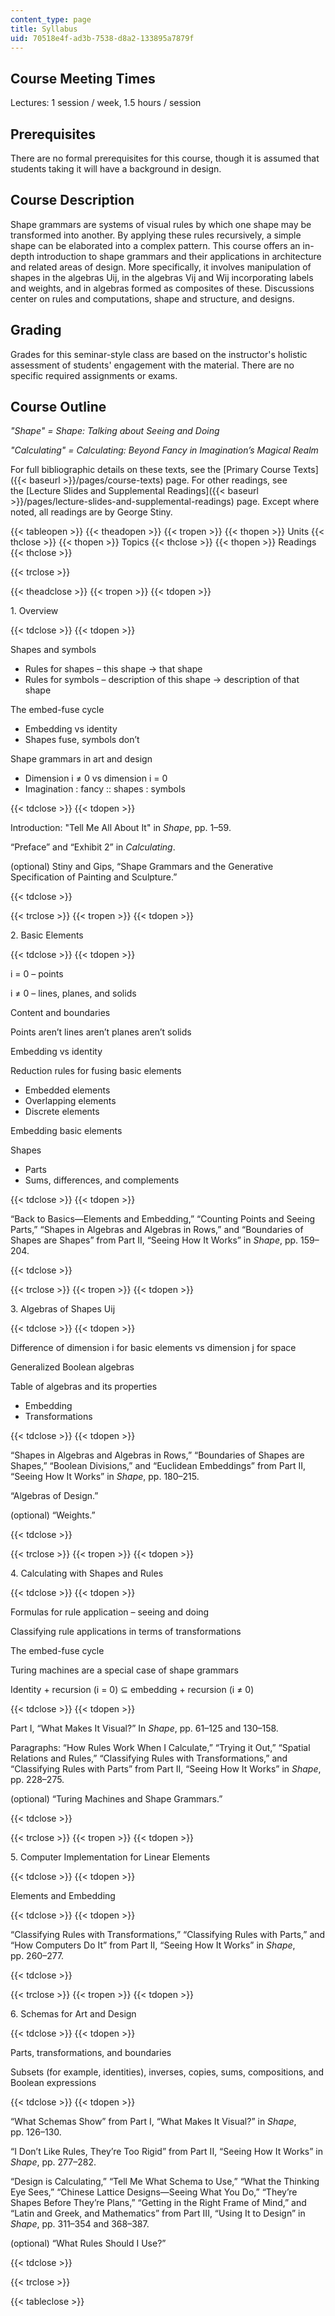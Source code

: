 ```yaml
---
content_type: page
title: Syllabus
uid: 70518e4f-ad3b-7538-d8a2-133895a7879f
---
```


Course Meeting Times
--------------------

Lectures: 1 session / week, 1.5 hours / session

Prerequisites
-------------

There are no formal prerequisites for this course, though it is assumed that students taking it will have a background in design.

Course Description
------------------

Shape grammars are systems of visual rules by which one shape may be transformed into another. By applying these rules recursively, a simple shape can be elaborated into a complex pattern. This course offers an in-depth introduction to shape grammars and their applications in architecture and related areas of design. More specifically, it involves manipulation of shapes in the algebras Uij, in the algebras Vij and Wij incorporating labels and weights, and in algebras formed as composites of these. Discussions center on rules and computations, shape and structure, and designs.

Grading
-------

Grades for this seminar-style class are based on the instructor's holistic assessment of students' engagement with the material. There are no specific required assignments or exams. 

Course Outline
--------------

_"Shape" = Shape: Talking about Seeing and Doing_

_"Calculating" = Calculating: Beyond Fancy in Imagination’s Magical Realm_

For full bibliographic details on these texts, see the [Primary Course Texts]({{< baseurl >}}/pages/course-texts) page. For other readings, see the [Lecture Slides and Supplemental Readings]({{< baseurl >}}/pages/lecture-slides-and-supplemental-readings) page. Except where noted, all readings are by George Stiny.

{{< tableopen >}}
{{< theadopen >}}
{{< tropen >}}
{{< thopen >}}
Units
{{< thclose >}}
{{< thopen >}}
Topics
{{< thclose >}}
{{< thopen >}}
Readings
{{< thclose >}}

{{< trclose >}}

{{< theadclose >}}
{{< tropen >}}
{{< tdopen >}}


1\. Overview


{{< tdclose >}}
{{< tdopen >}}


Shapes and symbols

*   Rules for shapes – this shape → that shape
*   Rules for symbols – description of this shape → description of that shape

The embed-fuse cycle

*   Embedding vs identity
*   Shapes fuse, symbols don’t

Shape grammars in art and design

*   Dimension i ≠ 0 vs dimension i = 0
*   Imagination : fancy :: shapes : symbols


{{< tdclose >}}
{{< tdopen >}}


Introduction: "Tell Me All About It" in _Shape_, pp. 1–59.

“Preface” and “Exhibit 2” in _Calculating_.

(optional) Stiny and Gips, “Shape Grammars and the Generative Specification of Painting and Sculpture.”


{{< tdclose >}}

{{< trclose >}}
{{< tropen >}}
{{< tdopen >}}


2\. Basic Elements


{{< tdclose >}}
{{< tdopen >}}


i = 0 – points

i ≠ 0 – lines, planes, and solids

Content and boundaries

Points aren’t lines aren’t planes aren’t solids

Embedding vs identity

Reduction rules for fusing basic elements

*   Embedded elements
*   Overlapping elements
*   Discrete elements

Embedding basic elements

Shapes

*   Parts
*   Sums, differences, and complements


{{< tdclose >}}
{{< tdopen >}}


“Back to Basics—Elements and Embedding,” “Counting Points and Seeing Parts,” “Shapes in Algebras and Algebras in Rows,” and “Boundaries of Shapes are Shapes” from Part II, “Seeing How It Works” in _Shape_, pp. 159–204.


{{< tdclose >}}

{{< trclose >}}
{{< tropen >}}
{{< tdopen >}}


3. Algebras of Shapes Uij


{{< tdclose >}}
{{< tdopen >}}


Difference of dimension i for basic elements vs dimension j for space

Generalized Boolean algebras

Table of algebras and its properties

*   Embedding
*   Transformations


{{< tdclose >}}
{{< tdopen >}}


“Shapes in Algebras and Algebras in Rows,” “Boundaries of Shapes are Shapes,” “Boolean Divisions,” and “Euclidean Embeddings” from Part II, “Seeing How It Works” in _Shape_, pp. 180–215.

“Algebras of Design.”

(optional) “Weights.”


{{< tdclose >}}

{{< trclose >}}
{{< tropen >}}
{{< tdopen >}}


4. Calculating with Shapes and Rules


{{< tdclose >}}
{{< tdopen >}}


Formulas for rule application – seeing and doing

Classifying rule applications in terms of transformations

The embed-fuse cycle

Turing machines are a special case of shape grammars

Identity + recursion (i = 0) ⊆ embedding + recursion (i ≠ 0)


{{< tdclose >}}
{{< tdopen >}}


Part I, “What Makes It Visual?” In _Shape_, pp. 61–125 and 130–158.

Paragraphs: “How Rules Work When I Calculate,” “Trying it Out,” “Spatial Relations and Rules,” “Classifying Rules with Transformations,” and “Classifying Rules with Parts” from Part II, “Seeing How It Works” in _Shape_, pp. 228–275.

(optional) “Turing Machines and Shape Grammars.”


{{< tdclose >}}

{{< trclose >}}
{{< tropen >}}
{{< tdopen >}}


5. Computer Implementation for Linear Elements


{{< tdclose >}}
{{< tdopen >}}


Elements and Embedding


{{< tdclose >}}
{{< tdopen >}}


“Classifying Rules with Transformations,” “Classifying Rules with Parts,” and “How Computers Do It” from Part II, “Seeing How It Works” in _Shape_, pp. 260–277.


{{< tdclose >}}

{{< trclose >}}
{{< tropen >}}
{{< tdopen >}}


6. Schemas for Art and Design


{{< tdclose >}}
{{< tdopen >}}


Parts, transformations, and boundaries

Subsets (for example, identities), inverses, copies, sums, compositions, and Boolean expressions


{{< tdclose >}}
{{< tdopen >}}


“What Schemas Show” from Part I, “What Makes It Visual?” in _Shape_, pp. 126–130.

“I Don’t Like Rules, They’re Too Rigid” from Part II, “Seeing How It Works” in _Shape_, pp. 277–282.

“Design is Calculating,” “Tell Me What Schema to Use,” “What the Thinking Eye Sees,” “Chinese Lattice Designs—Seeing What You Do,” “They’re Shapes Before They’re Plans,” “Getting in the Right Frame of Mind,” and “Latin and Greek, and Mathematics” from Part III, “Using It to Design” in _Shape_, pp. 311–354 and 368–387.

(optional) “What Rules Should I Use?”


{{< tdclose >}}

{{< trclose >}}

{{< tableclose >}}